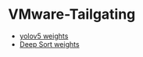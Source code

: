 # VMware-Tailgating

* [yolov5 weights](https://github.com/ultralytics/yolov5/releases)
* [Deep Sort weights](https://drive.google.com/file/d/1_qwTWdzT9dWNudpusgKavj_4elGgbkUN/view?usp=sharing)
